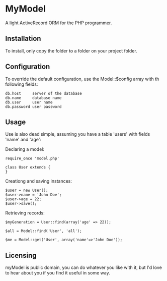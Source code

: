 # MyModel

A light ActiveRecord ORM for the PHP programmer.

## Installation
To install, only copy the folder to a folder on your project folder.

## Configuration
To override the default configuration, use the Model::$config array
with th following fields:

    db.host     server of the database
    db.name     database name
    db.user     user name
    db.password user password

## Usage
Use is also dead simple,
assuming you have a table 'users' with fields 'name' and 'age':

Declaring a model:

    require_once 'model.php'

    class User extends {
    }


Creationg and saving instances:

    $user = new User();
    $user->name = 'John Doe';
    $user->age = 22;
    $user->save();

Retrieving records:

    $myGeneration = User::find(array('age' => 22));

    $all = Model::find('User', 'all');

    $me = Model::get('User', array('name'=>'John Doe'));

## Licensing
myModel is public domain, you can do whatever you like with it, 
but I'd love to hear about you if you find it useful in some way.
